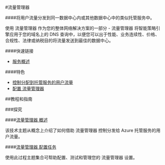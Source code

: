 

<properties linkid="流量管理器" urlDisplayName="Windows Azure 流量管理器" pageTitle="流量管理器 - Azure 微软云" metaKeywords="Azure 流量管理器,Traffic Manager,流量分发,流量控制,DNS查询," description="将用户流量分发到同一数据中心内或其他数据中心中的类似托管服务中。使用 流量管理器 作为您的整体网络解决方案的一部分 - 流量管理器 将智能策略引擎应用于您的域名上的 DNS 查询中，以便您可以出于性能、业务连续性、价格、合规性、法律或纳税目的将流量发送到最佳的数据中心。" metaCanonical="" services="流量管理器" documentationCenter="Services" title="Learn how 流量管理器 distributes user traffic to hosted services within or across data centers" authors="" solutions="" manager="" editor="Eric Chen" />


#流量管理器

####将用户流量分发到同一数据中心内或其他数据中心中的类似托管服务中。

使用 流量管理器 作为您的整体网络解决方案的一部分 - 流量管理器 将智能策略引擎应用于您的域名上的 DNS 查询中，以便您可以出于性能、业务连续性、价格、合规性、法律或纳税目的将流量发送到最佳的数据中心。

####快速链接

-   [服务概述](/home/features/traffic-manager/)


####特色

-   [控制分配到托管服务的用户流量](http://msdn.microsoft.com/zh-cn/library/azure/hh744833.aspx)
-   [配置 流量管理器](http://msdn.microsoft.com/zh-cn/library/azure/hh744830.aspx)

##教程和指南

###探究

####[流量管理器 概述](http://msdn.microsoft.com/zh-cn/library/azure/hh744833.aspx)

该技术主题从概念上介绍了如何借助 流量管理器 控制分发给 Azure 托管服务的用户流量。

####[流量管理器 配置任务](http://msdn.microsoft.com/zh-cn/library/azure/hh744830.aspx)

使用此过程主题集合可帮助配置、测试和管理您的 流量管理器 设置。


